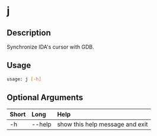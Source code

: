 <!-- THIS PART OF THIS FILE IS AUTOGENERATED. DO NOT MODIFY IT. See scripts/generate_docs.sh -->




# j

## Description


Synchronize IDA's cursor with GDB.
## Usage


```bash
usage: j [-h]

```
## Optional Arguments

|Short|Long|Help|
| :--- | :--- | :--- |
|-h|--help|show this help message and exit|

<!-- END OF AUTOGENERATED PART. Do not modify this line or the line below, they mark the end of the auto-generated part of the file. If you want to extend the documentation in a way which cannot easily be done by adding to the command help description, write below the following line. -->
<!-- ------------\>8---- ----\>8---- ----\>8------------ -->
